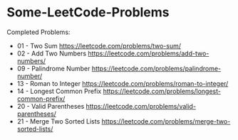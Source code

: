 # Some-LeetCode-Problems
Completed Problems:

* 01 - Two Sum https://leetcode.com/problems/two-sum/
* 02 - Add Two Numbers https://leetcode.com/problems/add-two-numbers/
* 09 - Palindrome Number https://leetcode.com/problems/palindrome-number/
* 13 - Roman to Integer https://leetcode.com/problems/roman-to-integer/
* 14 - Longest Common Prefix https://leetcode.com/problems/longest-common-prefix/
* 20 - Valid Parentheses https://leetcode.com/problems/valid-parentheses/
* 21 - Merge Two Sorted Lists https://leetcode.com/problems/merge-two-sorted-lists/
